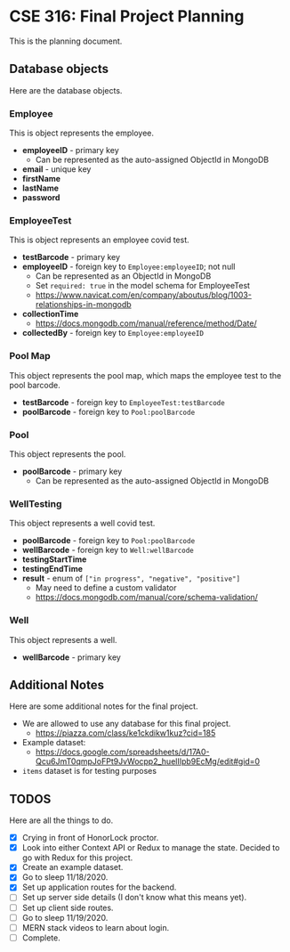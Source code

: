 # CSE 316: Final Project Planning

This is the planning document.

## Database objects

Here are the database objects.

### Employee

This is object represents the employee.

- **employeeID** - primary key
  - Can be represented as the auto-assigned ObjectId in MongoDB
- **email** - unique key
- **firstName**
- **lastName**
- **password**

### EmployeeTest

This is object represents an employee covid test.

- **testBarcode** - primary key
- **employeeID** - foreign key to `Employee:employeeID`; not null
  - Can be represented as an ObjectId in MongoDB
  - Set `required: true` in the model schema for EmployeeTest
  - https://www.navicat.com/en/company/aboutus/blog/1003-relationships-in-mongodb
- **collectionTime**
  - https://docs.mongodb.com/manual/reference/method/Date/
- **collectedBy** - foreign key to `Employee:employeeID`

### Pool Map

This object represents the pool map, which maps the employee test to the pool barcode.

- **testBarcode** - foreign key to `EmployeeTest:testBarcode`
- **poolBarcode** - foreign key to `Pool:poolBarcode`

### Pool

This object represents the pool.

- **poolBarcode** - primary key
  - Can be represented as the auto-assigned ObjectId in MongoDB

### WellTesting

This object represents a well covid test.

- **poolBarcode** - foreign key to `Pool:poolBarcode`
- **wellBarcode** - foreign key to `Well:wellBarcode`
- **testingStartTime**
- **testingEndTime**
- **result** - enum of `["in progress", "negative", "positive"]`
  - May need to define a custom validator
  - https://docs.mongodb.com/manual/core/schema-validation/

### Well

This object represents a well.

- **wellBarcode** - primary key

## Additional Notes

Here are some additional notes for the final project.

- We are allowed to use any database for this final project.
  - https://piazza.com/class/ke1ckdikw1kuz?cid=185
- Example dataset:
  - https://docs.google.com/spreadsheets/d/17A0-Qcu6JmT0qmpJoFPt9JvWocpp2_huelIIpb9EcMg/edit#gid=0
- `items` dataset is for testing purposes

## TODOS

Here are all the things to do.

- [x] Crying in front of HonorLock proctor.
- [x] Look into either Context API or Redux to manage the state. Decided to go with Redux for this project.
- [x] Create an example dataset.
- [x] Go to sleep 11/18/2020.
- [x] Set up application routes for the backend.
- [ ] Set up server side details (I don't know what this means yet).
- [ ] Set up client side routes.
- [ ] Go to sleep 11/19/2020.
- [ ] MERN stack videos to learn about login.
- [ ] Complete.
